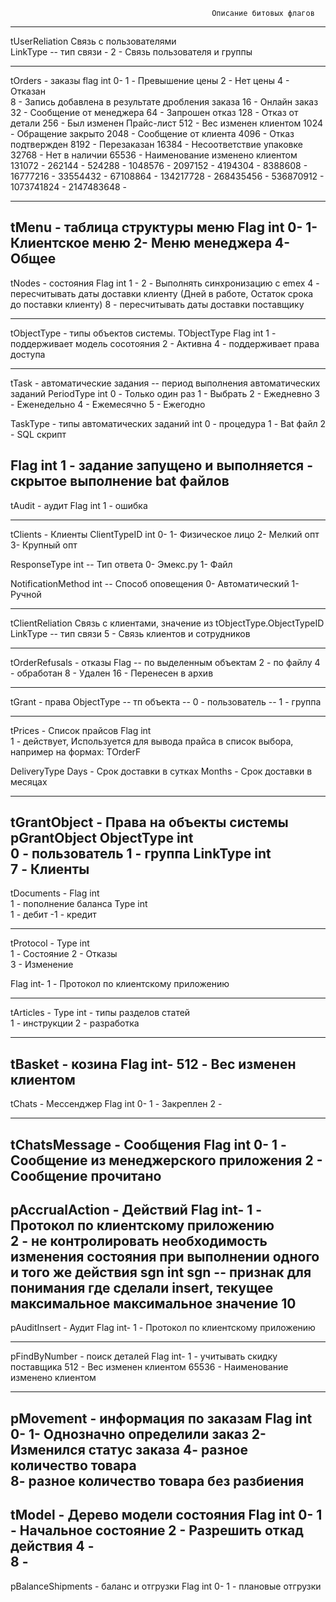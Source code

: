                                                  Описание битовых флагов

------------------------------------------------------------------------------------------------------------------------
tUserReliation              Связь с пользователями  
LinkType                     -- тип связи 
                             - 2 - Связь пользователя и группы

------------------------------
tOrders - заказы
flag                     int   0- 
                               1 - Превышение цены
                               2 - Нет цены
                               4 - Отказан	
							   8 - Запись добавлена в результате дробления заказа 
                              16 - Онлайн заказ
                              32 - Сообщение от менеджера
                              64 - Запрошен отказ
                             128 - Отказ от детали
                             256 - Был изменен Прайс-лист
                             512 - Вес изменен клиентом
                            1024 - Обращение закрыто
                            2048 - Сообщение от клиента
                            4096 - Отказ подтвержден
                            8192 - Перезаказан
                           16384 - Несоответствие упаковке
                           32768 - Нет в наличии
                           65536 - Наименование изменено клиентом
                          131072 - 
                          262144 - 
                          524288 - 
                         1048576 - 
                         2097152 - 
                         4194304 - 
                         8388608 - 
                        16777216 - 
                        33554432 - 
                        67108864 - 
                       134217728 - 
                       268435456 - 
                       536870912 - 
                      1073741824 - 
                      2147483648 - 

------------------------------
tMenu - таблица структуры меню
Flag                     int   0-
                               1- Клиентское меню
                               2- Меню менеджера
							   4- Общее
------------------------------
tNodes - состояния
Flag                     int   1 -
                               2 - Выполнять синхронизацию с emex
                               4 - пересчитывать даты доставки клиенту (Дней в работе, Остаток срока до поставки клиенту)
                               8 - пересчитывать даты доставки поставщику
                           
------------------------------
tObjectType - типы объектов системы. TObjectType
Flag                     int   1 - поддерживает модель сосотояния
                               2 - Активна
                               4 - поддерживает права доступа

------------------------------
tTask       - автоматические задания
            -- период выполнения автоматических заданий
PeriodType               int   0 - Только один раз
                               1 - Выбрать
                               2 - Ежедневно
                               3 - Еженедельно
                               4 - Ежемесячно
                               5 - Ежегодно

TaskType - типы автоматических заданий
                         int   0 - процедура 
                               1 - Bat файл
                               2 - SQL скрипт

Flag                     int   1 - задание запущено и выполняется
                               - скрытое выполнение bat файлов
------------------------------
tAudit       - аудит
Flag                     int   1 - ошибка
                             
------------------------------							   
tClients - Клиенты
ClientTypeID             int   0-
                               1- Физическое лицо
                               2- Мелкий опт
							   3- Крупный опт

ResponseType             int  -- Тип ответа
                               0- Эмекс.ру
                               1- Файл

NotificationMethod       int  -- Способ оповещения
                               0- Автоматический
                               1- Ручной

------------------------------
tClientReliation              Связь с клиентами, значение из tObjectType.ObjectTypeID    
LinkType                     -- тип связи 
                               5 - Связь клиентов и сотрудников

------------------------------
tOrderRefusals  - отказы
Flag                        -- по выделенным объектам
                               2 - по файлу
							   4 - обработан
							   8 - Удален
                              16 - Перенесен в архив

------------------------------
tGrant   - права
ObjectType                  -- тп объекта
                            -- 0 - пользователь
                            -- 1 - группа

------------------------------
tPrices - Список прайсов
Flag                     int  
                              1 - действует, Используется для вывода прайса в список выбора, например на формах: TOrderF
                           
DeliveryType                  Days   - Срок доставки в сутках
                              Months - Срок доставки в месяцах

------------------------------
tGrantObject - Права на объекты системы
pGrantObject
ObjectType               int  
                              0 - пользователь
                              1 - группа
LinkType                 int  
                              7 - Клиенты
------------------------------
tDocuments - 
Flag                     int  
                              1 - пополнение баланса
Type                     int  
                              1 - дебит
                             -1 - кредит    
                                          
------------------------------
tProtocol - 
Type                    int  
                              1 - Состояние
                              2 - Отказы  
                              3 - Изменение 

Flag                    int- 
                         1   - Протокол по клиентскому приложению

------------------------------
tArticles - 
Type                    int - типы разделов статей  
                              1 - инструкции 
                              2 - разработка
                        
------------------------------
tBasket - козина
Flag                    int- 
                        512 - Вес изменен клиентом
------------------------------
tChats - Мессенджер
Flag                     int   0- 
                               1 - Закреплен
                               2 - 

------------------------------
tChatsMessage - Сообщения
Flag                     int   0- 
                               1 - Сообщение из менеджерского приложения
                               2 - Сообщение прочитано
------------------------------

pAccrualAction - Действий
Flag                    int- 
                         1   - Протокол по клиентскому приложению    
                         2   - не контролировать необходимость изменения состояния при выполнении одного и того же действия
sgn                     int  sgn -- признак для понимания где сделали insert, текущее максимальное максимальное значение 10                     
------------------------------
pAuditInsert   - Аудит
Flag                    int- 
                         1   - Протокол по клиентскому приложению           


------------------------------
pFindByNumber - поиск деталей
Flag                    int- 
                          1 - учитывать скидку поставщика
                        512 - Вес изменен клиентом
                      65536 - Наименование изменено клиентом
                        
                              
------------------------------                              
pMovement - информация по заказам
Flag                     int  
                           0-
                           1- Oднозначно определили заказ 
                           2- Изменился статус заказа
						   4- разное количество товара    
                           8- разное количество товара без разбиения 
------------------------------
tModel - Дерево модели состояния
Flag                     int   0- 
                               1 - Начальное состояние
                               2 - Разрешить откад действия
                               4 - 	
							   8 - 
------------------------------
pBalanceShipments - баланс и отгрузки
Flag                     int   0- 
                               1 - плановые отгрузки
